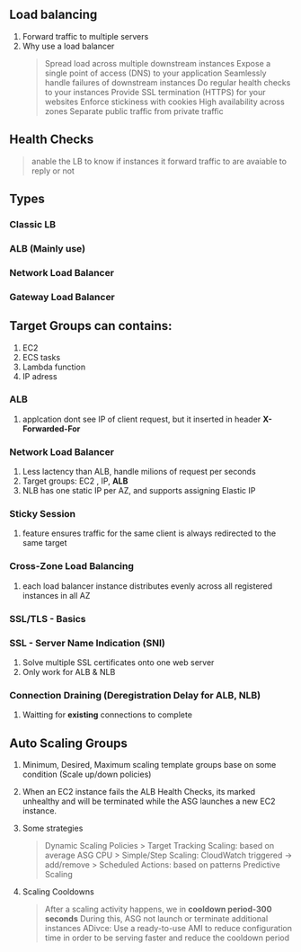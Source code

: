 ## Load balancing
1. Forward traffic to multiple servers
2. Why use a load balancer
    > Spread load across multiple downstream instances 
    > Expose a single point of access (DNS) to your application 
    > Seamlessly handle failures of downstream instances 
    > Do regular health checks to your instances 
    > Provide SSL termination (HTTPS) for your websites 
    > Enforce stickiness with cookies 
    > High availability across zones 
    > Separate public traffic from private traffic
## Health Checks
> anable the LB to know if instances it forward traffic to are avaiable to reply or not
## Types
### Classic LB
### ALB (Mainly use)
### Network Load Balancer
### Gateway Load Balancer


## Target Groups can contains:
1. EC2
2. ECS tasks
3. Lambda function
4. IP adress

### ALB 
1. applcation dont see IP of client request, but it inserted in header **X-Forwarded-For**

### Network Load Balancer
1. Less lactency than ALB, handle milions of request per seconds
2. Target groups: EC2 , IP, **ALB**
3. NLB has one static IP per AZ, and supports assigning Elastic IP


### Sticky Session
1.  feature ensures traffic for the same client is always redirected to the same target

### Cross-Zone Load Balancing
1. each load balancer instance distributes evenly across all registered instances in all AZ

### SSL/TLS - Basics

### SSL - Server Name Indication (SNI)
1. Solve multiple SSL certificates onto one web server
2. Only work for ALB & NLB

### Connection Draining (Deregistration Delay for ALB, NLB)
1. Waitting for **existing** connections to complete


## Auto Scaling Groups
1. Minimum, Desired, Maximum scaling template groups base on some condition (Scale up/down policies)
2.  When an EC2 instance fails the ALB Health Checks, its marked unhealthy and will be terminated while the ASG launches a new EC2 instance.
2. Some strategies
    > Dynamic Scaling Policies 
        > Target Tracking Scaling: based on average ASG CPU
        > Simple/Step Scaling: CloudWatch triggered -> add/remove
        > Scheduled Actions: based on patterns
    > Predictive Scaling
    
3. Scaling Cooldowns
    > After a scaling activity happens, we in **cooldown period-300 seconds**
    > During this, ASG not launch or terminate additional instances
    > ADivce: Use a ready-to-use AMI to reduce configuration time in order to be serving faster and reduce the cooldown period